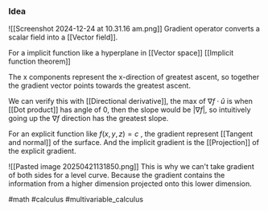 ### Idea
![[Screenshot 2024-12-24 at 10.31.16 am.png]]
Gradient operator converts a scalar field into a [[Vector field]].

For a implicit function like a hyperplane in [[Vector space]]
[[Implicit function theorem]]

The x components represent the x-direction of greatest ascent, so together the gradient vector points towards the greatest ascent.  

We can verify this with [[Directional derivative]],  the max of $\nabla f \cdot \hat u$ is when [[Dot product]] has angle of 0, then the slope would be $|\nabla f|$, so intuitively going up the $\nabla f$ direction has the greatest slope.

For an explicit function  like $f(x,y,z) = c$ , the gradient represent [[Tangent and normal]] of the surface. 
And the implicit gradient is the [[Projection]] of the explicit gradient.

![[Pasted image 20250421131850.png]]
This is why we can't take gradient of both sides for a level curve. 
Because the gradient contains the information from a higher dimension projected onto this lower dimension.

#math #calculus #multivariable_calculus 



